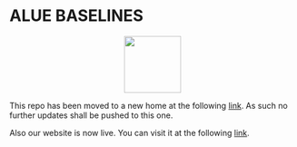 # ALUE BASELINES


<p align="center"><img src="logo/alue.png" height="100" width="100"> <br />

This repo has been moved to a new home at the following [link](https://github.com/Alue-Benchmark/alue_baselines). As such no further updates shall be pushed to this one.

Also our website is now live. You can visit it at the following [link](www.alue.org).
